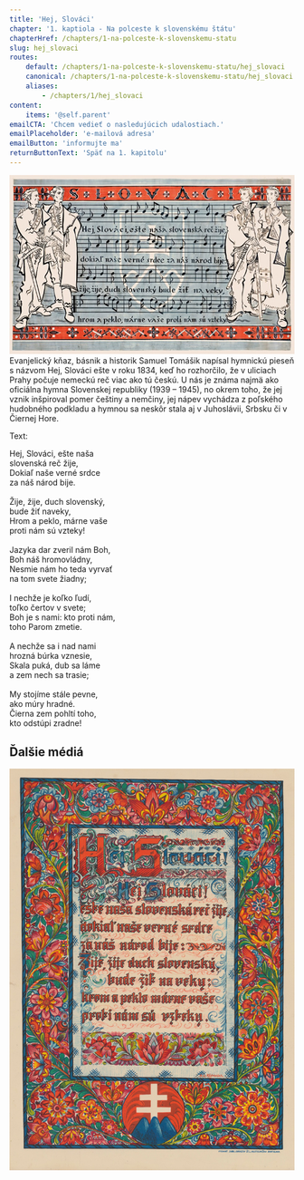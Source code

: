 ```yaml
---
title: 'Hej, Slováci'
chapter: '1. kaptiola - Na polceste k slovenskému štátu'
chapterHref: /chapters/1-na-polceste-k-slovenskemu-statu
slug: hej_slovaci
routes:
    default: /chapters/1-na-polceste-k-slovenskemu-statu/hej_slovaci
    canonical: /chapters/1-na-polceste-k-slovenskemu-statu/hej_slovaci
    aliases:
        - /chapters/1/hej_slovaci
content:
    items: '@self.parent'
emailCTA: 'Chcem vedieť o nasledujúcich udalostiach.'
emailPlaceholder: 'e-mailová adresa'
emailButton: 'informujte ma'
returnButtonText: 'Späť na 1. kapitolu'
---
```


[![Martin Benka: Slováci. 1940 – 1943. Návrh na plagát. SNM - Múzeum v Martine](SVK_TMP.125.jpeg)](http://www.webumenia.sk/dielo/SVK:TMP.125?collection=82)
<span class="drop-cap">E</span>vanjelický kňaz, básnik a historik Samuel Tomášik napísal hymnickú pieseň s názvom Hej, Slováci ešte v roku 1834, keď ho rozhorčilo, že v uliciach Prahy počuje nemeckú reč viac ako tú českú. U nás je známa najmä ako oficiálna hymna Slovenskej republiky (1939 – 1945), no okrem toho, že jej vznik inšpiroval pomer češtiny a nemčiny, jej nápev vychádza z poľského hudobného podkladu a hymnou sa neskôr stala aj v Juhoslávii, Srbsku či v Čiernej Hore.

Text:
<p>Hej, Slováci, ešte naša<br>
slovenská reč žije,<br>
Dokiaľ naše verné srdce<br>
za náš národ bije.<br>
<br>
Žije, žije, duch slovenský,<br>
bude žiť naveky,<br>
Hrom a peklo, márne vaše<br>
proti nám sú vzteky!<br>
<br>
Jazyka dar zveril nám Boh,<br>
Boh náš hromovládny,<br>
Nesmie nám ho teda vyrvať<br>
na tom svete žiadny;<br>
<br>
I nechže je koľko ľudí,<br>
toľko čertov v svete;<br>
Boh je s nami: kto proti nám,<br>
toho Parom zmetie.<br>
<br>
A nechže sa i nad nami<br>
hrozná búrka vznesie,<br>
Skala puká, dub sa láme<br>
a zem nech sa trasie;<br>
<br>
My stojíme stále pevne,<br>
ako múry hradné.<br>
Čierna zem pohltí toho,<br>
kto odstúpi zradne!</p>

## Ďalšie médiá
[![Štefan Leonard Kostelníček. Hej Slováci. 1939 – 1945. Dekoratívny obraz. SNM – HM](Kostelnicek--Hej_Slovaci-dekorativny_obraz--SNG--HMSNM_14.jpg)](http://www.webumenia.sk/dielo/SVK:TMP.118)